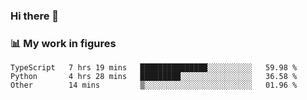 ### Hi there 👋

### 📊 My work in figures

<!--START_SECTION:waka-->

```text
TypeScript   7 hrs 19 mins   ███████████████░░░░░░░░░░   59.98 %
Python       4 hrs 28 mins   █████████░░░░░░░░░░░░░░░░   36.58 %
Other        14 mins         ▒░░░░░░░░░░░░░░░░░░░░░░░░   01.96 %
```

<!--END_SECTION:waka-->
